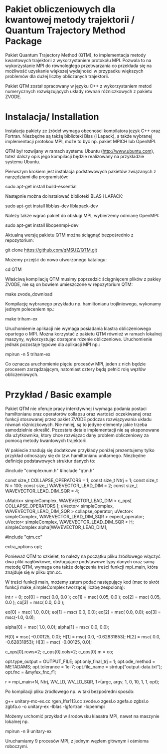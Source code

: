 # Pakiet obliczeniowych dla kwantowej metody trajektorii / Quantum Trajectory Method Package

Pakiet Quantum Trajectory Method (QTM), to implementacja metody kwantowych trajektorii z wykorzystaniem protokołu MPI. Pozwala to na wykorzystanie MPI do równoległego przetwarzania co przekłada się na możliwość uzyskanie większej wydajności w przypadku większych problemów dla dużej liczby obliczanych trajektorii.

Pakiet QTM został opracowany w języku C++ z wykorzystaniem metod numerycznych rozwiązujących układy równań różniczkowych z pakietu ZVODE.


# Instalacja/ Installation

Instalacja pakiety ze źródeł wymaga obecności kompilatora jezyk C++ oraz Fortran. Niezbędne są takżę biblioteki Blas (i Lapack), a także wybranej implementacji protokou MPI, może to być np. pakiet MPICH lub OpenMPI.

QTM był rozwijany w ramach systemu Ubuntu (http://www.ubuntu.com), toteż dalszy opis jego  kompilacji będzie realizowany na przykładzie systemu Ubuntu.

Pierwszym krokiem jest instalacja podstawowych pakietów związanych z narzędziami dla programistów:

sudo apt-get install build-essential

Następnie można doinstalować biblioteki BLAS i LAPACK:

sudo apt-get install libblas-dev liblapack-dev

Należy także wgrać pakiet do obsługi MPI, wybierzemy odmianę OpenMPI:

sudo apt-get install libopenmpi-dev

Aktualną wersję pakietu QTM można ściągnąć bezpośrednio z repozytorium:

git clone https://github.com/qMSUZ/QTM.git

Możemy przejść do nowo utworzonego katalogu:

cd QTM

Właściwą kompilację QTM musimy poprzedzić ściągnięcem plików z pakiey ZVODE, nie są on bowiem umieszczone w repozytorium QTM:

make zvode_download

Kompilację wybranego przykładu np. hamiltonianu trojliniowego, wykonamy jednym poleceniem np.:

make triham-ex

Uruchomiemie aplikacji nie wymaga posiadania  klastra obliczeniowego opartego o MPI. Można korzystać z pakietu QTM również w ramach lokalnej maszyny, wykorzystując dostępne rdzenie obliczeniowe. Uruchomienie jednak pozostaje typowe dla aplikacji MPI np.:

mpirun -n 5 triham-ex

Co oznacza uruchomienie pięciu procesów MPI, jeden z nich będzie procesem zarządzającym, natomiast cztery będą pełnić rolę węzłów obliczeniowych. 

# Przykład / Basic example

Pakiet QTM  nie oferuje pracy interktywnej i wymaga podania postaci hamiltonianu oraz operatorów collapsu oraz wartości oczekiwanej oraz  funkcji stosowanej przez pakiet ZVODE podczas rozwiązywania układu równań różniczkowych. Nie mniej, są to jedyne elementy jakie trzeba samodzielnie określić. Pozostałe detale implementacji nie są eksponowane dla użytkownika, ktory chce rozwiązać dany problem obliczeniowy za pomocą metody kwantowych trajektorii.

W pakiecie znadują się dodatkowe przykłady poniżej prezentujemy tylko przykład odnoszący się do tzw. hamiltonianu unitarnego. Niezbędne definicje podstawowych struktur danych to:

#include "complexnum.h"
#include "qtm.h" 

const size_t COLLAPSE_OPERATORS = 1;
const size_t Ntrj = 1;
const size_t N = 100;
const size_t WAVEVECTOR_LEAD_DIM = 2;
const size_t WAVEVECTOR_LEAD_DIM_SQR = 4;

uMatrix< simpleComplex<double>, WAVEVECTOR_LEAD_DIM > c_ops[ COLLAPSE_OPERATORS ];
uVector< simpleComplex<double>, WAVEVECTOR_LEAD_DIM_SQR > collapse_operator;
uVector< simpleComplex<double>, WAVEVECTOR_LEAD_DIM_SQR > expect_operator;
uVector< simpleComplex<double>, WAVEVECTOR_LEAD_DIM_SQR > H;
simpleComplex<double> alpha[WAVEVECTOR_LEAD_DIM];

#include "qtm.cc"

extra_options opt;

Ponieważ QTM to szkielet, to należy na początku pliku źródłowego włączyć dwa pliki nagłówkowe, obsługujące podstawowe typy danych oraz samą metodę QTM, wymaga ona także dołączenia treści funkcji mpi_main, która znajduje się  w pliku qtm.cc.

W treści funkcji main, możemy zatem podać następujący kod (msc to skrót funkcji make_simpleComplex tworzącej liczbę zespoloną):

int r = 0;
co[0] = msc( 0.0, 0.0 );  co[1] = msc( 0.05, 0.0 );
co[2] = msc( 0.05, 0.0 ); co[3] = msc( 0.0, 0.0 );

eo[0] = msc( 1.0, 0.0); eo[1] = msc( 0.0, 0.0);
eo[2] = msc( 0.0, 0.0); eo[3] = msc(-1.0, 0.0);

alpha[0] = msc( 1.0, 0.0);
alpha[1] = msc( 0.0, 0.0);
	
H[0] = msc( -0.00125, 0.0); 
H[1] = msc( 0.0, -0.62831853);
H[2] = msc( 0.0, -0.62831853); 
H[3] = msc( -0.00125, 0.0);
	
c_ops[0].rows=2; c_ops[0].cols=2;
c_ops[0].m = co; 

opt.type_output = OUTPUT_FILE;
opt.only_final_trj = 1;
opt.ode_method = METADAMS;
opt.tolerance = 1e-7;
opt.file_name = strdup("output-data.txt");
opt.fnc = &myfex_fnc_f1;
	
r = mpi_main<N, Ntrj, WV_LD, WV_LD_SQR, 1>(argc, argv, 1, 0, 10, 1, 1, opt);
      
Po kompilacji pliku źródłowego np. w taki bezpośredni sposób:

g++ unitary-mc-ex.cc rgen_lfsr113.cc zvode.o zgesl.o zgefa.o zgbsl.o zgbfa.o -o unitary-ex -lblas -lgfortran -lopenmpi

Możemy urchomić przykład w środowsku klasatra MPI, nawet na maszynie lokalnej np.

mpirun -n 9 unitary-ex

Uruchamiamy 9 procesów MPI, z jednym węzłem głównym i ośmioma roboczymi.
